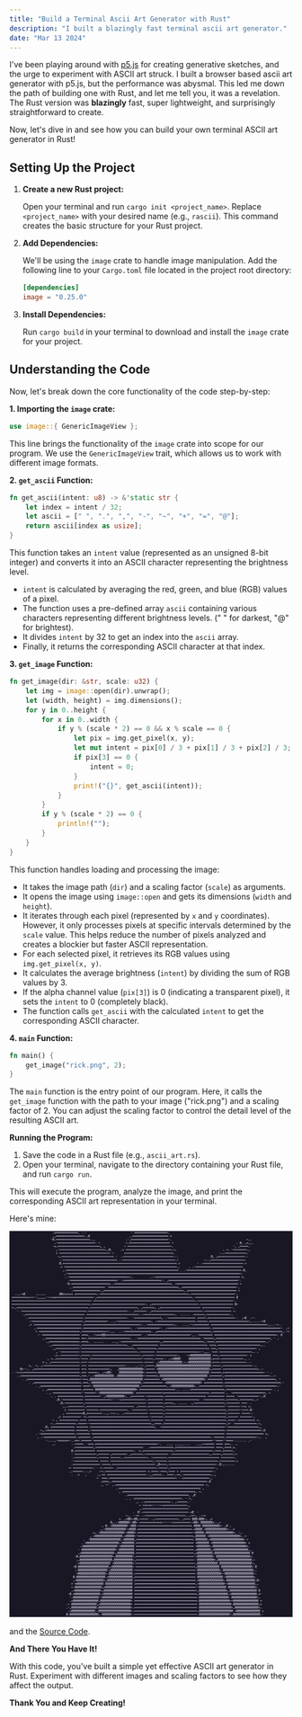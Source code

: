 ```yaml
---
title: "Build a Terminal Ascii Art Generator with Rust"
description: "I built a blazingly fast terminal ascii art generator."
date: "Mar 13 2024"
---
```


I've been playing around with [p5.js](https://p5js.org/) for creating generative sketches, and the urge to experiment with ASCII art struck. I built a browser based ascii art generator with p5.js, but the performance was abysmal. This led me down the path of building one with Rust, and let me tell you, it was a revelation. The Rust version was **blazingly** fast, super lightweight, and surprisingly straightforward to create.

Now, let's dive in and see how you can build your own terminal ASCII art generator in Rust!

## Setting Up the Project

1. **Create a new Rust project:**

    Open your terminal and run `cargo init <project_name>`. Replace `<project_name>` with your desired name (e.g., `rascii`). This command creates the basic structure for your Rust project.

2. **Add Dependencies:**

    We'll be using the `image` crate to handle image manipulation. Add the following line to your `Cargo.toml` file located in the project root directory:

    ```toml
    [dependencies]
    image = "0.25.0"
    ```

3. **Install Dependencies:**

    Run `cargo build` in your terminal to download and install the `image` crate for your project.

## Understanding the Code

Now, let's break down the core functionality of the code step-by-step:

**1. Importing the `image` crate:**

```rust
use image::{ GenericImageView };
```

This line brings the functionality of the `image` crate into scope for our program. We use the `GenericImageView` trait, which allows us to work with different image formats.

**2. `get_ascii` Function:**

```rust
fn get_ascii(intent: u8) -> &'static str {
    let index = intent / 32;
    let ascii = [" ", ".", ",", "-", "~", "+", "=", "@"];
    return ascii[index as usize];
}
```

This function takes an `intent` value (represented as an unsigned 8-bit integer) and converts it into an ASCII character representing the brightness level.

-   `intent` is calculated by averaging the red, green, and blue (RGB) values of a pixel.
-   The function uses a pre-defined array `ascii` containing various characters representing different brightness levels. (" " for darkest, "@" for brightest).
-   It divides `intent` by 32 to get an index into the `ascii` array.
-   Finally, it returns the corresponding ASCII character at that index.

**3. `get_image` Function:**

```rust
fn get_image(dir: &str, scale: u32) {
    let img = image::open(dir).unwrap();
    let (width, height) = img.dimensions();
    for y in 0..height {
        for x in 0..width {
            if y % (scale * 2) == 0 && x % scale == 0 {
                let pix = img.get_pixel(x, y);
                let mut intent = pix[0] / 3 + pix[1] / 3 + pix[2] / 3;
                if pix[3] == 0 {
                    intent = 0;
                }
                print!("{}", get_ascii(intent));
            }
        }
        if y % (scale * 2) == 0 {
            println!("");
        }
    }
}
```

This function handles loading and processing the image:

-   It takes the image path (`dir`) and a scaling factor (`scale`) as arguments.
-   It opens the image using `image::open` and gets its dimensions (`width` and `height`).
-   It iterates through each pixel (represented by `x` and `y` coordinates). However, it only processes pixels at specific intervals determined by the `scale` value. This helps reduce the number of pixels analyzed and creates a blockier but faster ASCII representation.
-   For each selected pixel, it retrieves its RGB values using `img.get_pixel(x, y)`.
-   It calculates the average brightness (`intent`) by dividing the sum of RGB values by 3.
-   If the alpha channel value (`pix[3]`) is 0 (indicating a transparent pixel), it sets the `intent` to 0 (completely black).
-   The function calls `get_ascii` with the calculated `intent` to get the corresponding ASCII character.

**4. `main` Function:**

```rust
fn main() {
    get_image("rick.png", 2);
}
```

The `main` function is the entry point of our program. Here, it calls the `get_image` function with the path to your image ("rick.png") and a scaling factor of 2. You can adjust the scaling factor to control the detail level of the resulting ASCII art.

**Running the Program:**

1. Save the code in a Rust file (e.g., `ascii_art.rs`).
2. Open your terminal, navigate to the directory containing your Rust file, and run `cargo run`.

This will execute the program, analyze the image, and print the corresponding ASCII art representation in your terminal.

Here's mine:

![Rick Sanchez](./rick.png)

and the [Source Code](https://github.com/x0bd/rascii).

**And There You Have It!**

With this code, you've built a simple yet effective ASCII art generator in Rust. Experiment with different images and scaling factors to see how they affect the output.

**Thank You and Keep Creating!**
